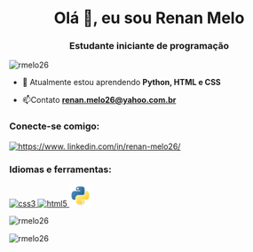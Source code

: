 <h1 align="center">Olá 👋, eu sou Renan Melo</h1>
<h3 align="center">Estudante iniciante de programação</h3>

<p align="left"> <img src="https: //komarev.com/ghpvc/?username=rmelo26&label=Profile%20views&color=ef0101&style=plastic" alt="rmelo26" /> </p>

- 🌱 Atualmente estou aprendendo **Python, HTML e CSS**

- 📫Contato **renan.melo26@yahoo.com.br**

<h3 align="left">Conecte-se comigo:</h3>
<p align="left">
<a href="https://linkedin.com/in/https://www.linkedin.com/in/renan-melo26/" target="blank"><img align="center" src="https://raw.githubusercontent.com/rahuldkjain/github-profile-readme-generator/master/src/images/icons/Social/linked-in-alt.svg" alt="https://www. linkedin.com/in/renan-melo26/" height="30" width="40" /></a>
</p>

<h3 align="left">Idiomas e ferramentas:</h3>
<p align ="esquerda"> <a href="https://www.w3schools.com/css/" target="_blank" rel="noreferrer"> <img src="https://raw.githubusercontent.com/devicons /devicon/master/icons/css3/css3-original-wordmark.svg" alt="css3" largura="40" altura="40"/> </a> <a href="https://www.w3.org/html/" target="_blank" rel="noreferrer"> <img src="https://raw.githubusercontent.com/devicons/devicon/master/icons/ html5/html5-original-wordmark.svg" alt="html5" largura="40" altura="40"/> </a> <a href="https://www.python.org" target="_blank " rel="noreferrer"> <img src="https://raw.githubusercontent.com/devicons/devicon/master/icons/python/python-original.svg" alt="python" width="40" height= "40"/> </a> </p>

<p><img align="esquerda" src="https://github-readme-stats.vercel.app/api/top-langs?username=rmelo26&show_icons=true&theme=highcontrast&text_color=ff0000&locale=en&layout=compact" alt="rmelo26" /></p>

<p > <img align="center" src="https://github-readme-stats.vercel.app/api?username=rmelo26&show_icons=true&theme=highcontrast&text_color=ff0000&locale=en" alt="rmelo26" /></ p>
